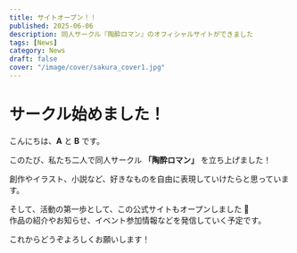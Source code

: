 ```yaml
---
title: サイトオープン！！
published: 2025-06-06
description: 同人サークル『陶酔ロマン』のオフィシャルサイトができました
tags: [News]
category: News
draft: false
cover: "/image/cover/sakura_cover1.jpg"
---
```


# サークル始めました！

こんにちは、**A** と **B** です。

このたび、私たち二人で同人サークル **「陶酔ロマン」** を立ち上げました！

創作やイラスト、小説など、好きなものを自由に表現していけたらと思っています。

そして、活動の第一歩として、この公式サイトもオープンしました 🎉  
作品の紹介やお知らせ、イベント参加情報などを発信していく予定です。

これからどうぞよろしくお願いします！